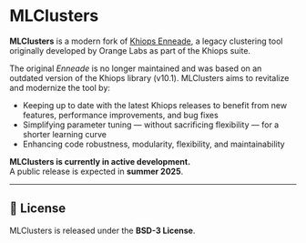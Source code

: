 # MLClusters

**MLClusters** is a modern fork of [Khiops Enneade](https://github.com/KhiopsML/enneade), a legacy clustering tool originally developed by Orange Labs as part of the Khiops suite.

The original *Enneade* is no longer maintained and was based on an outdated version of the Khiops library (v10.1). MLClusters aims to revitalize and modernize the tool by:

- Keeping up to date with the latest Khiops releases to benefit from new features, performance improvements, and bug fixes  
- Simplifying parameter tuning — without sacrificing flexibility — for a shorter learning curve  
- Enhancing code robustness, modularity, flexibility, and maintainability  

**MLClusters is currently in active development.**  
A public release is expected in **summer 2025**.

---

## 📜 License  
MLClusters is released under the **BSD-3 License**.


